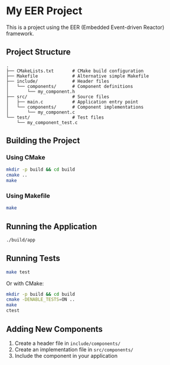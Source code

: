 # My EER Project

This is a project using the EER (Embedded Event-driven Reactor) framework.

## Project Structure

```
.
├── CMakeLists.txt       # CMake build configuration
├── Makefile             # Alternative simple Makefile
├── include/             # Header files
│   └── components/      # Component definitions
│       └── my_component.h
├── src/                 # Source files
│   ├── main.c           # Application entry point
│   └── components/      # Component implementations
│       └── my_component.c
└── test/                # Test files
    └── my_component_test.c
```

## Building the Project

### Using CMake

```bash
mkdir -p build && cd build
cmake ..
make
```

### Using Makefile

```bash
make
```

## Running the Application

```bash
./build/app
```

## Running Tests

```bash
make test
```

Or with CMake:

```bash
mkdir -p build && cd build
cmake -DENABLE_TESTS=ON ..
make
ctest
```

## Adding New Components

1. Create a header file in `include/components/`
2. Create an implementation file in `src/components/`
3. Include the component in your application
